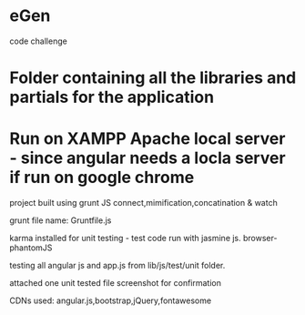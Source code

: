 # eGen
code challenge


# Folder containing all the libraries and partials for the application 

# Run on XAMPP Apache local server - since angular needs a locla server if run on google chrome 

project built using grunt JS
    connect,mimification,concatination & watch
    
grunt file name: Gruntfile.js

karma installed for unit testing - test code run with jasmine js. browser- phantomJS

testing all angular js and app.js from lib/js/test/unit folder.

attached one unit tested file screenshot for confirmation

CDNs used: angular.js,bootstrap,jQuery,fontawesome
